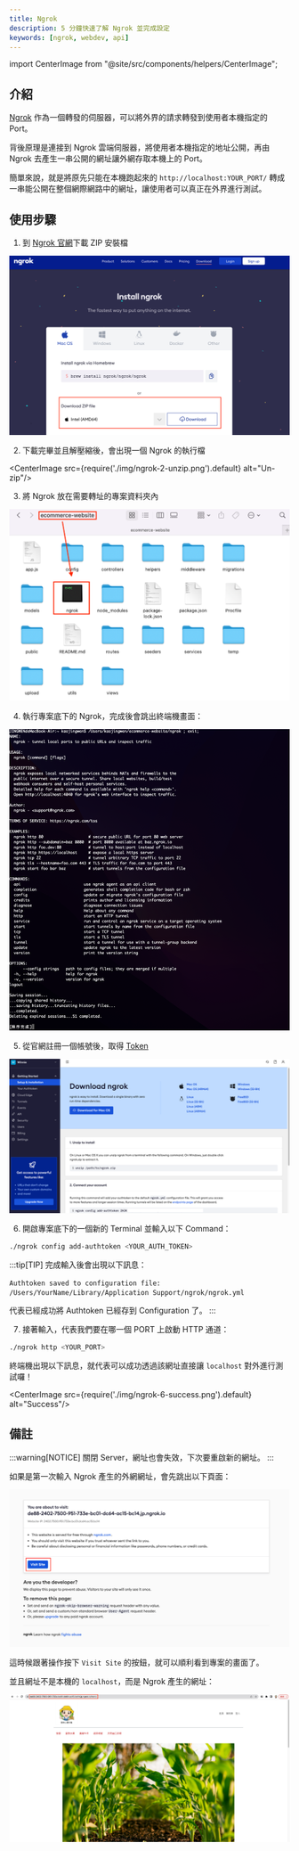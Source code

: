 ```yaml
---
title: Ngrok
description: 5 分鐘快速了解 Ngrok 並完成設定
keywords: [ngrok, webdev, api]
---
```


import CenterImage from "@site/src/components/helpers/CenterImage";

## 介紹

[Ngrok](https://ngrok.com) 作為一個轉發的伺服器，可以將外界的請求轉發到使用者本機指定的 Port。

背後原理是連接到 Ngrok 雲端伺服器，將使用者本機指定的地址公開，再由 Ngrok 去產生一串公開的網址讓外網存取本機上的 Port。

簡單來說，就是將原先只能在本機跑起來的 `http://localhost:YOUR_PORT/` 轉成一串能公開在整個網際網路中的網址，讓使用者可以真正在外界進行測試。

## 使用步驟

1. 到 [Ngrok 官網](https://ngrok.com/)下載 ZIP 安裝檔

![Download](./img/ngrok-1-zip-download.png)

2. 下載完畢並且解壓縮後，會出現一個 Ngrok 的執行檔

<CenterImage src={require('./img/ngrok-2-unzip.png').default} alt="Un-zip"/>

3. 將 Ngrok 放在需要轉址的專案資料夾內

![Move ngork in project folder](./img/ngrok-3-move-ngrok.png)

4. 執行專案底下的 Ngrok，完成後會跳出終端機畫面：

![Terminal start](./img/ngrok-4-terminal-start.png)

5. 從官網註冊一個帳號後，取得 [Token](https://dashboard.ngrok.com/get-started/setup)

![Token get](./img/ngrok-5-get-token.png)

6. 開啟專案底下的一個新的 Terminal 並輸入以下 Command：

```bash npm2yarn
./ngrok config add-authtoken <YOUR_AUTH_TOKEN>
```

:::tip[TIP]
完成輸入後會出現以下訊息：

`Authtoken saved to configuration file: /Users/YourName/Library/Application Support/ngrok/ngrok.yml`

代表已經成功將 Authtoken 已經存到 Configuration 了。
:::


7. 接著輸入，代表我們要在哪一個 PORT 上啟動 HTTP 通道：

```bash npm2yarn
./ngrok http <YOUR_PORT>
```

終端機出現以下訊息，就代表可以成功透過該網址直接讓 `localhost` 對外進行測試囉！

<CenterImage src={require('./img/ngrok-6-success.png').default} alt="Success"/>

## 備註

:::warning[NOTICE]
關閉 Server，網址也會失效，下次要重啟新的網址。
:::

如果是第一次輸入 Ngrok 產生的外網網址，會先跳出以下頁面：

![Visit Site](./img/ngrok-7-visit-site.png)

這時候跟著操作按下 `Visit Site` 的按鈕，就可以順利看到專案的畫面了。

並且網址不是本機的 `localhost`，而是 Ngrok 產生的網址：

![Ngrok URL](./img/ngrok-8-show.png)